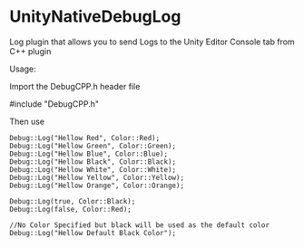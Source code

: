 # UnityNativeDebugLog
Log plugin that allows you to send Logs to the Unity Editor Console tab from C++ plugin

Usage:

Import the DebugCPP.h header file

#include "DebugCPP.h"

Then use 

```
Debug::Log("Hellow Red", Color::Red);
Debug::Log("Hellow Green", Color::Green);
Debug::Log("Hellow Blue", Color::Blue);
Debug::Log("Hellow Black", Color::Black);
Debug::Log("Hellow White", Color::White);
Debug::Log("Hellow Yellow", Color::Yellow);
Debug::Log("Hellow Orange", Color::Orange);

Debug::Log(true, Color::Black);
Debug::Log(false, Color::Red);

//No Color Specified but black will be used as the default color
Debug::Log("Hellow Default Black Color");
```
